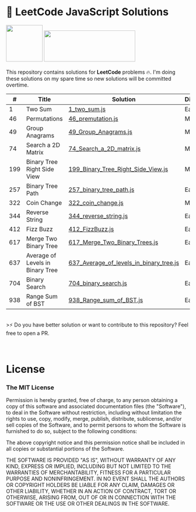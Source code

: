 # 🦄 LeetCode JavaScript Solutions

<div>
<img src="https://upload.wikimedia.org/wikipedia/commons/6/6a/JavaScript-logo.png" width="100" height="100"/>
<img src="https://miro.medium.com/max/2720/1*gBkMCGTAdSk4tu17SCa7RQ.png" width="250" height="85"/>
</div>
</br>
This repository contains solutions for <b>LeetCode</b> problems 🔥. I'm doing these solutions on my spare time so new solutions will be committed overtime.

</br>

|#| Title | Solution | Difficulty |
| ------------- | ------------- | ------------- | ------------- |
|1| Two Sum  | [1_two_sum.js](https://github.com/rthapa/leetcode-javascript/blob/master/solutions/1_two_sum.js)  | Easy  |
|46| Permutations| [46_premutation.js](https://github.com/rthapa/leetcode-javascript/blob/master/solutions/46_premutation.js) | Medium  |
|49| Group Anagrams| [49_Group_Anagrams.js](https://github.com/rthapa/leetcode-javascript/blob/master/solutions/49_Group_Anagrams.js) | Medium  |
|74| Search a 2D Matrix| [74_Search_a_2D_matrix.js](https://github.com/rthapa/leetcode-javascript/blob/master/solutions/74_Search_a_2D_matrix.js) | Medium  |
|199| Binary Tree Right Side View| [199_Binary_Tree_Right_Side_View.js](https://github.com/rthapa/leetcode-javascript/blob/master/solutions/199_Binary_Tree_Right_Side_View.js) | Medium  |
|257| Binary Tree Path| [257_binary_tree_path.js](https://github.com/rthapa/leetcode-javascript/blob/master/solutions/257_binary_tree_path.js) | Easy  |
|322| Coin Change| [322_coin_change.js](https://github.com/rthapa/leetcode-javascript/blob/master/solutions/322_coin_change.js) | Medium  |
|344| Reverse String| [344_reverse_string.js](https://github.com/rthapa/leetcode-javascript/blob/master/solutions/344_reverse_string.js) | Easy  |
|412| Fizz Buzz| [412_FizzBuzz.js](https://github.com/rthapa/leetcode-javascript/blob/master/solutions/412_FizzBuzz.js) | Easy  |
|617| Merge Two Binary Tree| [617_Merge_Two_Binary_Trees.js](https://github.com/rthapa/leetcode-javascript/blob/master/solutions/617_Merge_Two_Binary_Trees.js) | Easy  |
|637| Average of Levels in Binary Tree| [637_Average_of_levels_in_binary_tree.js](https://github.com/rthapa/leetcode-javascript/blob/master/solutions/637_Average_of_levels_in_binary_tree.js) | Easy  |
|704| Binary Search| [704_binary_search.js](https://github.com/rthapa/leetcode-javascript/blob/master/solutions/704_binary_search.js) | Easy  |
|938| Range Sum of BST| [938_Range_sum_of_BST.js](https://github.com/rthapa/leetcode-javascript/blob/master/solutions/938_Range_sum_of_BST.js) | Easy  |


</br>
>⚡ Do you have better solution or want to contribute to this repository? Feel free to open a PR.

</br>
</br>
</br>

# License
### The MIT License
Permission is hereby granted, free of charge, to any person obtaining a copy of this software and associated documentation files (the "Software"), to deal in the Software without restriction, including without limitation the rights to use, copy, modify, merge, publish, distribute, sublicense, and/or sell copies of the Software, and to permit persons to whom the Software is furnished to do so, subject to the following conditions:

The above copyright notice and this permission notice shall be included in all copies or substantial portions of the Software.

THE SOFTWARE IS PROVIDED "AS IS", WITHOUT WARRANTY OF ANY KIND, EXPRESS OR IMPLIED, INCLUDING BUT NOT LIMITED TO THE WARRANTIES OF MERCHANTABILITY, FITNESS FOR A PARTICULAR PURPOSE AND NONINFRINGEMENT. IN NO EVENT SHALL THE AUTHORS OR COPYRIGHT HOLDERS BE LIABLE FOR ANY CLAIM, DAMAGES OR OTHER LIABILITY, WHETHER IN AN ACTION OF CONTRACT, TORT OR OTHERWISE, ARISING FROM, OUT OF OR IN CONNECTION WITH THE SOFTWARE OR THE USE OR OTHER DEALINGS IN THE SOFTWARE.

